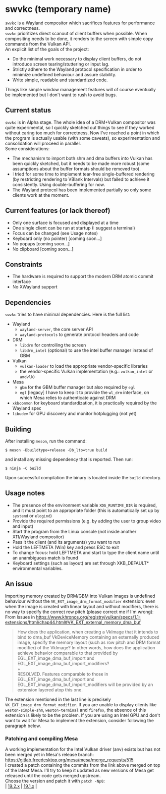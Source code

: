 # swvkc (temporary name)
`swvkc` is a Wayland compositor which sacrifices features for performance and
correctness.\
`swvkc` prioritizes direct scanout of client buffers when possible. When
compositing needs to be done, it renders to the screen with simple copy commands
from the Vulkan API.\
An explicit list of the goals of the project:
* Do the minimal work necessary to display client buffers, do not introduce
  screen tearing/stuttering or input lag.
* Strictly adhere to the Wayland protocol specification in order to minimize
  undefined behaviour and assure stability.
* Write simple, readable and standardized code.

Things like simple window management features will of course eventually be
implemented but I don't want to rush to avoid bugs.

## Current status
`swvkc` is in Alpha stage. The whole idea of a DRM+Vulkan compositor was quite
experimental, so I quickly sketched out things to see if they worked without
caring too much for correctness. Now I've reached a point in which the program
is actually usable (with some caveats), so experimentation and consolidation
will proceed in parallel.\
Some considerations:
* The mechanism to import both shm and dma buffers into Vulkan has been quickly
  sketched, but it needs to be made more robust (some assumptions about the
  buffer formats should be removed too).
* I tried for some time to implement tear-free single-buffered rendering (by
  restricting rendering to VBlank Intervals) but failed to achieve it
  consistently. Using double-buffering for now.
* The Wayland protocol has been implemented partially so only some clients work
  at the moment.

## Current features (or lack thereof)
* Only one surface is focused and displayed at a time
* One single client can be run at startup (I suggest a terminal)
* Focus can be changed (see Usage notes)
* Keyboard only (no pointer) [coming soon...]
* No popups [coming soon...]
* No clipboard [coming soon...]

## Constraints
* The hardware is required to support the modern DRM atomic commit interface
* No XWayland support

## Dependencies
`swvkc` tries to have minimal dependencies. Here is the full list:
* Wayland
  * `wayland-server`, the core server API
  * `wayland-protocols` to generate protocol headers and code
* DRM
  * `libdrm` for controlling the screen
  * `libdrm_intel` (optional) to use the intel buffer manager instead of GBM
* Vulkan
  * `vulkan-loader` to load the appropriate vendor-specific libraries
  * the vendor-specific Vulkan implementation (e.g.: `vulkan_intel` or `amdvlk`)
* Mesa
  * `gbm` for the GBM buffer manager but also required by `egl`
  * `egl` [legacy] I have to keep it to provide the `wl_drm` interface, on which
    Mesa relies to authenticate against DRM
* `xkbcommon` for keyboard standardization, it is practically required by the
  Wayland spec
* `libudev` for GPU discovery and monitor hotplugging (not yet)

## Building
After installing `meson`, run the command:
```
$ meson -Dbuildtype=release -Db_lto=true build
```
and install any missing dependency that is reported. Then run:
```
$ ninja -C build
```
Upon successful compilation the binary is located inside the `build` directory.

## Usage notes
* The presence of the environment variable `XDG_RUNTIME_DIR` is required, and it
  must point to an appropriate folder (this is automatically set up by `systemd`
  or `elogind`)
* Provide the required permissions (e.g. by adding the user to group video and
  input)
* Start the program from the Linux console (not inside another X11/Wayland
  compositor)
* Pass it the client (and its arguments) you want to run
* Hold the LEFTMETA (Win) key and press ESC to exit
* To change focus: hold LEFTMETA and start to type the client name
  until an unambiguous match is found
* Keyboard settings (such as layout) are set through XKB_DEFAULT\* environmental
  variables.

## An issue
Importing memory created by DRM/GBM into Vulkan images is undefined behaviour
without the `VK_EXT_image_drm_format_modifier` extension: even when the image
is created with linear layout and without modifiers, there is no way to
specify the correct row pitch (please correct me if I'm wrong):\
From Issues in https://www.khronos.org/registry/vulkan/specs/1.1-extensions/html/chap44.html#VK_EXT_external_memory_dma_buf
> How does the application, when creating a VkImage that it intends to bind to
> dma_buf VkDeviceMemory containing an externally produced image, specify the
> memory layout (such as row pitch and DRM format modifier) of the VkImage? In
> other words, how does the application achieve behavior comparable to that
> provided by EGL_EXT_image_dma_buf_import and
> EGL_EXT_image_dma_buf_import_modifiers?\
> +\
> RESOLVED. Features comparable to those in EGL_EXT_image_dma_buf_import and
> EGL_EXT_image_dma_buf_import_modifiers will be provided by an extension layered
> atop this one.

The extension mentioned in the last line is precisely
`VK_EXT_image_drm_format_modifier`. If you are unable to display clients like
`weston-simple-shm`, `weston-terminal` and `firefox`, the absence of this
extension is likely to be the problem. If you are using an Intel GPU and don't
want to wait for Mesa to implement the extension, consider following the
paragraph below.

### Patching and compiling Mesa
A working implementation for the Intel Vulkan driver (anv) exists but has not
been merged yet in Mesa's release branch: https://gitlab.freedesktop.org/mesa/mesa/merge_requests/515 \
I created a patch containing the commits from the link above merged on top of
the latest Mesa. I'll try to keep it updated as new versions of Mesa get
released until the code gets merged upstream.\
Choose the version and patch it with `patch -Np0`:\
| [19.2.x](https://mega.nz/#!S4pUgCaL!IZO9vUrVhrdy2SC8K7PaYzeW2kFuLnBqf6XsDTpbq50) | [19.1.x](https://mega.nz/#!a1pznIZQ!bfJaxpuxOeWy4N8qQdZrUHFu5zwWtInFXvDbKWH2MCM) |
